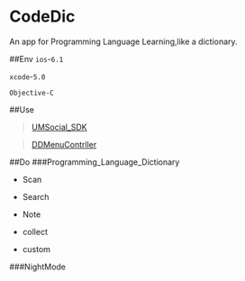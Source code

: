 # CodeDic

An app for Programming Language Learning,like a dictionary.

##Env
`ios`-`6.1`

`xcode`-`5.0`

`Objective-C`

##Use
>[UMSocial_SDK](http://www.umeng.com)

>[DDMenuContrller](https://github.com/JPluto/DDMenuController)

##Do
###Programming_Language_Dictionary

* Scan

* Search

* Note

* collect

* custom

###NightMode
